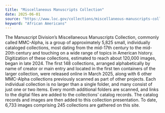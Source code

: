 ```yaml
---
title: "Miscellaneous Manuscripts Collection"
date: 2025-06-01
source: "https://www.loc.gov/collections/miscellaneous-manuscripts-collection/about-this-collection/"
keyword: "African Americans"
---
```


The Manuscript Division&rsquo;s Miscellaneous Manuscripts Collection, commonly called MMC-Alpha, is a group of approximately 5,825 small, individually cataloged collections, most dating from the mid-17th century to the mid-20th century and touching on a wide range of topics in American history. Digitization of these collections, estimated to reach about 120,000 images, began in late 2024. The first 148 collections, arranged alphabetically by name of creator or main entry and located in the first ten containers of the larger collection, were released online in March 2025, along with 6 other MMC-Alpha collections previously scanned as part of other projects. Each individual collection is no larger than a single folder, and many consist of just one or two items. Every month additional folders are scanned, and links to the digital files are added to the collections&rsquo; catalog records. The catalog records and images are then added to this collection presentation. To date, 6,733 images comprising 245 collections are gathered on this site.

